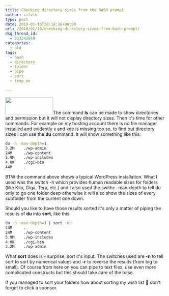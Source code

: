 ```yaml
---
title: Checking directory sizes from the BASH prompt
author: silviu
type: post
date: 2010-01-18T20:18:16+00:00
url: /2010/01/18/checking-directory-sizes-from-bash-prompt/
dsq_thread_id:
  - 333242048
categories:
  - old
tags:
  - bash
  - directory
  - folder
  - pipe
  - sort
  - temp_on

---
```

<img decoding="async" loading="lazy" class="alignleft size-full wp-image-698" title="bash_script" src="http://blog.silviuvulcan.ro/wp-content/uploads/sites/2/2010/01/bash_script.jpg" alt="" width="150" height="54" />The command **ls** can be made to show directories and permission but it will not display directory sizes. Then it's time for other commands. For example on my hosting account there is no file manager installed and evidently x and kde is missing too so, to find out directory sizes I can use the **du** command. It will show something like this:
```bash
du -h -max-depth=1
3.2M    ./wp-admin
24M     ./wp-content
5.9M    ./wp-includes
4.0K    ./cgi-bin
44M     .
```
BTW the command above shows a typical WordPress installation. What I used was the switch -h which provides human readable sizes for folders (like Kilo, Giga, Tera, etc.) and I also used the swithc -max-depth to tell du only to go one folder deep otherwise it will also show the sizes of every subfolder from the current one down.

Should you like to have those results sorted it's only a matter of piping the results of **du** into **sort**, like this:
```bash
du -h -max-depth=1 | sort -nr
44M     .
24M     ./wp-content
5.9M    ./wp-includes
4.0K    ./cgi-bin
3.2M    ./wp-admin
```
What **sort** does is - surprise, sort it's input. The switches used are **-n** to tell sort to sort by numerical values and **-r** to reverse the results (from big to small). Of course from here on you can pipe to text files, use even more complicated constructs but this should take care of the base.

If you managed to sort your folders how about sorting my wish list 🙂 don't forget to click a sponsor.